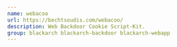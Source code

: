 ```yaml
---
name: webacoo
url: https://bechtsoudis.com/webacoo/
description: Web Backdoor Cookie Script-Kit.
group: blackarch blackarch-backdoor blackarch-webapp
---
```

